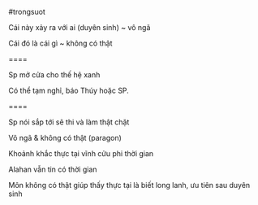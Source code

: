 #trongsuot

Cái này xảy ra với ai (duyên sinh) ~ vô ngã

Cái đó là cái gì ~ không có thật

====

Sp mở cửa cho thế hệ xanh

Có thể tạm nghỉ, báo Thúy hoặc SP.

====

Sp nói sắp tới sẽ thi và làm thật chặt

Vô ngã & không có thật (paragon)

Khoảnh khắc thực tại vĩnh cửu phi thời gian

Alahan vẫn tin có thời gian

Môn không có thật giúp thấy thực tại là biết long lanh, ưu tiên sau duyên sinh